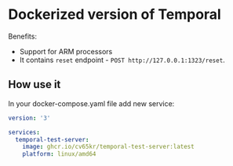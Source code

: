 # Dockerized version of Temporal

Benefits:
- Support for ARM processors
- It contains `reset` endpoint - `POST http://127.0.0.1:1323/reset`.

## How use it

In your docker-compose.yaml file add new service:

```yaml
version: '3'

services:
  temporal-test-server:
    image: ghcr.io/cv65kr/temporal-test-server:latest
    platform: linux/amd64
```
